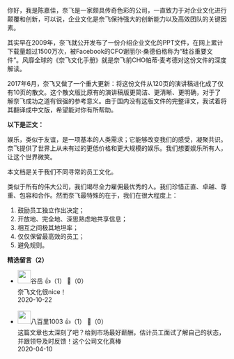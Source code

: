 你好，我是陈嘉佳，奈飞是一家颇具传奇色彩的公司，一直致力于对企业文化进行颠覆和创新，可以说，企业文化是奈飞保持强大的创新能力以及高效团队的关键因素。

其实早在2009年，奈飞就公开发布了一份介绍企业文化的PPT文件，在网上累计下载量超过1500万次，被Facebook的CFO谢丽尔·桑德伯格称为“硅谷重要文件”。风靡全球的《奈飞文化手册》就是奈飞前CHO帕蒂·麦考德对这份文件的深度解读。

2017年6月，奈飞又做了一个重大更新：将这份文件从120页的演讲稿进化成了仅有10页的散文。这个散文版比原有的演讲稿版更简洁、更清晰、更明确，对于了解奈飞成功之道有很强的参考意义。由于国内没有这版文件的完整译文，我试着将其翻译成中文版，希望能对你有所帮助。

**以下是正文：**

娱乐，类似于友谊，是一项基本的人类需求；它能够改变我们的感受，凝聚共识。奈飞提供了世界上从未有过的更低价格和更大规模的娱乐。我们想要娱乐所有人，让这个世界微笑。

本文档是关于我们不同寻常的员工文化。

类似于所有的伟大公司，我们竭尽全力雇佣最优秀的人。我们珍惜正直、卓越、尊重、包容和合作。然而奈飞最特殊的在于，我们在很大程度上：

1. 鼓励员工独立作出决定；
2. 开放地、完全地、深思熟虑地共享信息；
3. 相互之间极其地坦率；
4. 仅仅保留最高效的员工；
5. 避免规则。
<div><strong>精选留言（2）</strong></div><ul>
<li><img src="https://static001.geekbang.org/account/avatar/00/14/c8/67/5489998a.jpg" width="30px"><span>谷岳</span> 👍（1） 💬（0）<div>奈飞文化很nice！</div>2020-10-22</li><br/><li><img src="https://static001.geekbang.org/account/avatar/00/17/94/27/aea87f0b.jpg" width="30px"><span>八百里1003</span> 👍（1） 💬（0）<div>这篇文章也太深刻了吧？给到市场最好薪酬，估计员工面试了解自己的状态，并跟领导及时反馈！这个公司文化真棒</div>2020-04-10</li><br/>
</ul>